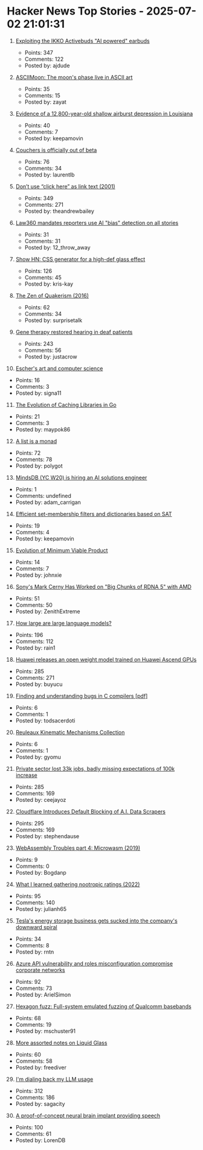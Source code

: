 # Hacker News Top Stories - 2025-07-02 21:01:31

1. [Exploiting the IKKO Activebuds "AI powered" earbuds](https://blog.mgdproductions.com/ikko-activebuds/)
   - Points: 347
   - Comments: 122
   - Posted by: ajdude

2. [ASCIIMoon: The moon's phase live in ASCII art](https://asciimoon.com/)
   - Points: 35
   - Comments: 15
   - Posted by: zayat

3. [Evidence of a 12,800-year-old shallow airburst depression in Louisiana](https://www.scienceopen.com/hosted-document?doi=10.14293/ACI.2025.0004)
   - Points: 40
   - Comments: 7
   - Posted by: keepamovin

4. [Couchers is officially out of beta](https://couchers.org/blog/2025/07/01/releasing-couchers-v1)
   - Points: 76
   - Comments: 34
   - Posted by: laurentlb

5. [Don’t use “click here” as link text (2001)](https://www.w3.org/QA/Tips/noClickHere)
   - Points: 349
   - Comments: 271
   - Posted by: theandrewbailey

6. [Law360 mandates reporters use AI "bias" detection on all stories](https://www.niemanlab.org/2025/07/law360-mandates-reporters-use-ai-bias-detection-on-all-stories/)
   - Points: 31
   - Comments: 31
   - Posted by: 12_throw_away

7. [Show HN: CSS generator for a high-def glass effect](https://glass3d.dev/)
   - Points: 126
   - Comments: 45
   - Posted by: kris-kay

8. [The Zen of Quakerism (2016)](https://www.friendsjournal.org/the-zen-of-quakerism/)
   - Points: 62
   - Comments: 34
   - Posted by: surprisetalk

9. [Gene therapy restored hearing in deaf patients](https://news.ki.se/gene-therapy-restored-hearing-in-deaf-patients)
   - Points: 243
   - Comments: 56
   - Posted by: justacrow

10. [Escher's art and computer science](https://github.com/gritzko/librdx/blob/master/blog/escher.md)
   - Points: 16
   - Comments: 3
   - Posted by: signa11

11. [The Evolution of Caching Libraries in Go](https://maypok86.github.io/otter/blog/cache-evolution/)
   - Points: 21
   - Comments: 3
   - Posted by: maypok86

12. [A list is a monad](https://alexyorke.github.io//2025/06/29/a-list-is-a-monad/)
   - Points: 72
   - Comments: 78
   - Posted by: polygot

13. [MindsDB (YC W20) is hiring an AI solutions engineer](https://job-boards.greenhouse.io/mindsdb/jobs/4770283007)
   - Points: 1
   - Comments: undefined
   - Posted by: adam_carrigan

14. [Efficient set-membership filters and dictionaries based on SAT](https://github.com/NationalSecurityAgency/XORSATFilter)
   - Points: 19
   - Comments: 4
   - Posted by: keepamovin

15. [Evolution of Minimum Viable Product](https://raspasov.posthaven.com/evolution-of-minimum-viable-product)
   - Points: 14
   - Comments: 7
   - Posted by: johnxie

16. [Sony's Mark Cerny Has Worked on "Big Chunks of RDNA 5" with AMD](https://overclock3d.net/news/gpu-displays/sonys-mark-cerny-has-worked-on-big-chunks-of-rdna-5-with-amd/)
   - Points: 51
   - Comments: 50
   - Posted by: ZenithExtreme

17. [How large are large language models?](https://gist.github.com/rain-1/cf0419958250d15893d8873682492c3e)
   - Points: 196
   - Comments: 112
   - Posted by: rain1

18. [Huawei releases an open weight model trained on Huawei Ascend GPUs](https://arxiv.org/abs/2505.21411)
   - Points: 285
   - Comments: 271
   - Posted by: buyucu

19. [Finding and understanding bugs in C compilers [pdf]](https://www.cse.unr.edu/~fredh/class/460/S2013/class/Papers/tanna.pdf)
   - Points: 6
   - Comments: 1
   - Posted by: todsacerdoti

20. [Reuleaux Kinematic Mechanisms Collection](https://digital.library.cornell.edu/collections/kmoddl)
   - Points: 6
   - Comments: 1
   - Posted by: gyomu

21. [Private sector lost 33k jobs, badly missing expectations of 100k increase](https://www.cnbc.com/2025/07/02/adp-jobs-report-june-2025.html)
   - Points: 285
   - Comments: 169
   - Posted by: ceejayoz

22. [Cloudflare Introduces Default Blocking of A.I. Data Scrapers](https://www.nytimes.com/2025/07/01/technology/cloudflare-ai-data.html)
   - Points: 295
   - Comments: 169
   - Posted by: stephendause

23. [WebAssembly Troubles part 4: Microwasm (2019)](http://troubles.md/microwasm/)
   - Points: 9
   - Comments: 0
   - Posted by: Bogdanp

24. [What I learned gathering nootropic ratings (2022)](https://troof.blog/posts/nootropics/)
   - Points: 95
   - Comments: 140
   - Posted by: julianh65

25. [Tesla's energy storage business gets sucked into the company's downward spiral](https://techcrunch.com/2025/07/02/teslas-energy-storage-business-gets-sucked-into-the-companys-downward-spiral/)
   - Points: 34
   - Comments: 8
   - Posted by: rntn

26. [Azure API vulnerability and roles misconfiguration compromise corporate networks](https://www.token.security/blog/azures-role-roulette-how-over-privileged-roles-and-api-vulnerabilities-expose-enterprise-networks)
   - Points: 92
   - Comments: 73
   - Posted by: ArielSimon

27. [Hexagon fuzz: Full-system emulated fuzzing of Qualcomm basebands](https://www.srlabs.de/blog-post/hexagon-fuzz-full-system-emulated-fuzzing-of-qualcomm-basebands)
   - Points: 68
   - Comments: 19
   - Posted by: mschuster91

28. [More assorted notes on Liquid Glass](https://morrick.me/archives/10068)
   - Points: 60
   - Comments: 58
   - Posted by: freediver

29. [I'm dialing back my LLM usage](https://zed.dev/blog/dialing-back-my-llm-usage-with-alberto-fortin)
   - Points: 312
   - Comments: 186
   - Posted by: sagacity

30. [A proof-of-concept neural brain implant providing speech](https://arstechnica.com/science/2025/06/a-neural-brain-implant-provides-near-instantaneous-speech/)
   - Points: 100
   - Comments: 61
   - Posted by: LorenDB

